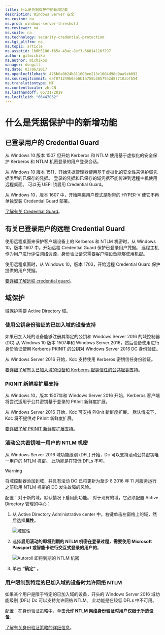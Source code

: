```yaml
---
title: 什么是凭据保护中的新增功能
description: Windows Server 安全
ms.custom: na
ms.prod: windows-server-threshold
ms.reviewer: na
ms.suite: na
ms.technology: security-credential-protection
ms.tgt_pltfrm: na
ms.topic: article
ms.assetid: 1b0b5180-f65a-43ac-8ef3-66014116f297
author: gitmichiko
ms.author: michikos
manager: dongill
ms.date: 03/06/2017
ms.openlocfilehash: 475b6a0b24b811008ee213c1604d98d9aa9eb092
ms.sourcegitcommit: eaf071249b6eb6b1a758b38579a2d87710abfb54
ms.translationtype: MT
ms.contentlocale: zh-CN
ms.lasthandoff: 05/31/2019
ms.locfileid: "66447032"
---
```

# <a name="whats-new-in-credential-protection"></a>什么是凭据保护中的新增功能

## <a name="credential-guard-for-signed-in-user"></a>已登录用户的 Credential Guard

从 Windows 10 版本 1507 但开始 Kerberos 和 NTLM 使用基于虚拟化的安全保护 Kerberos 和 NTLM 机密登录的用户登录会话。 

从 Windows 10 版本 1511，开始凭据管理器使用基于虚拟化的安全性来保护域凭据类型的已保存的凭据。 登录的凭据和已保存的域凭据不能传递到远程主机使用远程桌面。 可以无 UEFI 锁启用 Credential Guard。

从 Windows 10，版本 1607 中，开始隔离用户模式是附带的 HYPER-V 使它不再单独安装 Credential Guard 部署。

[了解有关 Credential Guard](https://technet.microsoft.com/itpro/windows/keep-secure/credential-guard)。


## <a name="remote-credential-guard-for-signed-in-user"></a>有关已登录用户的远程 Credential Guard

使用远程桌面来保护客户端设备上的 Kerberos 和 NTLM 机密时，从 Windows 10，版本 1607 中，开始远程 Credential Guard 保护已登录用户凭据。 远程主机作为用户进行评估网络资源，身份验证请求需要客户端设备能够使用机密。

使用远程桌面时，从 Windows 10，版本 1703，开始远程 Credential Guard 保护提供的用户凭据。

[要详细了解远程 credential guard](https://technet.microsoft.com/itpro/windows/keep-secure/remote-credential-guard)。

## <a name="domain-protections"></a>域保护

域保护需要 Active Directory 域。

### <a name="domain-joined-device-support-for-authentication-using-public-key"></a>使用公钥身份验证的已加入域的设备支持

如果已加入域的设备能够注册其绑定的公钥和 Windows Server 2016 的域控制器 (DC) 从 Windows 10 版本 1507年和 Windows Server 2016，然后设备使用进行身份验证使用 Kerberos PKINIT 的公钥对 Windows Server 2016 DC 身份验证。

从 Windows Server 2016 开始，Kdc 支持使用 Kerberos 密钥信任身份验证。  

[要详细了解有关已加入域的设备和 Kerberos 密钥信任的公共密钥支持](https://technet.microsoft.com/windows-server-docs/security/kerberos/whats-new-in-kerberos-authentication)。

### <a name="pkinit-freshness-extension-support"></a>PKINIT 新鲜度扩展支持

从 Windows 10，版本 1507年和 Windows Server 2016 开始，Kerberos 客户端将尝试适用于公共密钥基于登录的 PKInit 新鲜度扩展。 

从 Windows Server 2016 开始，Kdc 可支持 PKInit 新鲜度扩展。  默认情况下，Kdc 将不提供对 PKInit 新鲜度扩展。 

[要详细了解 PKINIT 新鲜度扩展支持](https://technet.microsoft.com/windows-server-docs/security/kerberos/whats-new-in-kerberos-authentication)。

### <a name="rolling-public-key-only-users-ntlm-secrets"></a>滚动公共密钥唯一用户的 NTLM 机密

从 Windows Server 2016 域功能级别 (DFL) 开始，Dc 可以支持滚动公共密钥唯一用户的 NTLM 机密。 此功能是在较低 DFLs 不可。

> [!WARNING] 
> 将域控制器添加到域，并具有滚动 DC 已将更新为至少 8 2016 年 11 月服务运行之前启用 NTLM 机密的 DC 发生故障的风险。 

配置：对于新的域，默认情况下启用此功能。 对于现有的域，它必须配置 Active Directory 管理的中心： 

1. 从 Active Directory Administrative center 中，右键单击左窗格上的域，然后选择**属性**。

    ![域属性](../media/Credentials-Protection-And-Management/domain-properties.png)

2. 选择**启用滚动的即将到期的 NTLM 机密在登录过程，需要使用 Microsoft Passport 或智能卡进行交互式登录的用户的**。

    ![Autoroll 即将到期的 NTLM 机密](../media/Credentials-Protection-And-Management/autoroll-ntlm.png)

3. 单击 **“确定”** 。 

### <a name="allowing-network-ntlm-when-user-is-restricted-to-specific-domain-joined-devices"></a>用户限制到特定的已加入域的设备时允许网络 NTLM

如果某个用户是限于特定的已加入域的设备，开头的 Windows Server 2016 域功能级别 (DFL) Dc 可以支持允许网络 NTLM。 此功能是在较低 DFLs 中不可用。

配置：在身份验证策略中，单击**允许 NTLM 网络身份验证时用户仅限于所选设备**。 

[了解有关身份验证策略的详细信息](https://technet.microsoft.com/windows-server-docs/security/credentials-protection-and-management/authentication-policies-and-authentication-policy-silos)。
